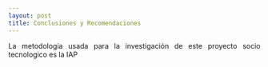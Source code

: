 ```yaml
---
layout: post
title: Conclusiones y Recomendaciones
---
```


<p style="text-align: justify">La metodologia usada para la investigación de este proyecto socio tecnologico es la IAP</p>